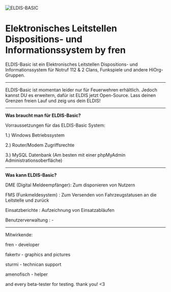 ![ELDIS-BASIC](https://cdn.discordapp.com/attachments/394652887214587904/615593414074826797/Logo2.png?size=180)



# Elektronisches Leitstellen Dispositions- und Informationssystem by fren #

 ELDIS-Basic ist ein Elektronisches Leitstellen Dispositions- und Informationssystem für Notruf 112 & 2 Clans, Funkspiele und andere HiOrg-Gruppen.
 
------------------------------------------------------------------------------

ELDIS-Basic ist momentan leider nur für Feuerwehren erhältlich. Jedoch kannst DU es erweitern, dafür ist ELDIS jetzt Open-Source. Lass deinen Grenzen freien Lauf und zeig uns dein ELDIS!

------------------------------------------------------------------------------

<b>Was braucht man für ELDIS-Basic?</b>

Vorraussetzungen für das ELDIS-Basic System:

1.) Windows Betriebssystem

2.) Router/Modem Zugriffsrechte

3.) MySQL Datenbank (Am besten mit einer phpMyAdmin Administrationsoberfläche)

------------------------------------------------------------------------------


<b>Was kann ELDIS-Basic?</b>

DME (Digital Meldeempfänger): Zum disponieren von Nutzern

FMS (Funkmeldesystem)       : Zum Versenden von Fahrzeugstatusen an die Leitstelle und zurück

Einsatzberichte             : Aufzeichnung von Einsatzabläufen

Benutzerverwaltung          : -

------------------------------------------------------------------------------


Mitwirkende:

fren - developer

fakertv - graphics and pictures

sturmi - technican support

amenofisch - helper

and every beta-tester for testing. thank you! <3
